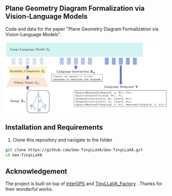 ## Plane Geometry Diagram Formalization via Vision-Language Models

Code and data for the paper "Plane Geometry Diagram Formalization via Vision-Language Models".

![ex1](assets/overview.png)

## Installation and Requirements

1. Clone this repository and navigate to the folder

```bash
git clone https://github.com/Geo-TinyLLaVA/Geo-TinyLLaVA.git
cd Geo-TinyLLaVA 
```

## Acknowledgement
The project is built on top of [InterGPS](https://github.com/lupantech/InterGPS) and [TinyLLaVA_Factory](https://github.com/TinyLLaVA/TinyLLaVA_Factory) . Thanks for their wonderful works.